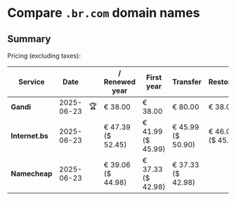 # Compare `.br.com` domain names

## Summary

Pricing (excluding taxes):

| Service | Date |  | / Renewed year | First year | Transfer | Restoration |
|--|--|--|--|--|--|--|
| **Gandi** | 2025-06-23 | 🏆 | € 38.00 | € 38.00 | € 80.00 | € 38.00 |
| **Internet.bs** | 2025-06-23 |  | € 47.39<br>($ 52.45) | € 41.99<br>($ 45.99) | € 45.99<br>($ 50.90) | € 46.05<br>($ 45.55) |
| **Namecheap** | 2025-06-23 |  | € 39.06<br>($ 44.98) | € 37.33<br>($ 42.98) | € 37.33<br>($ 42.98) |  |
